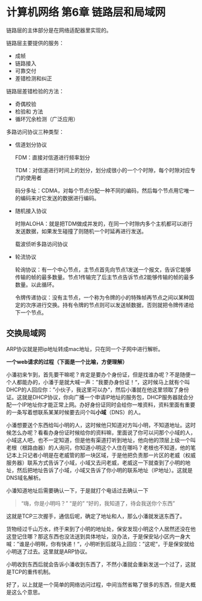 # 计算机网络 第6章 链路层和局域网

链路层的主体部分是在网络适配器里实现的。



链路层主要提供的服务：

- 成帧
- 链路接入
- 可靠交付
- 差错检测和纠正

链路层差错检验的方法：

- 奇偶校验
- 检验和 方法
- 循环冗余检测（广泛应用）



多路访问协议三种类型：

- 信道划分协议

  FDM：直接对信道进行频率划分

  TDM：对信道进行时间上的划分，划分成很小的一个个时隙，每个时隙对应专门的使用者

  码分多址：CDMA，对每个节点分配一种不同的编码，然后每个节点用它唯一的编码来对它发送的数据进行编码。

- 随机接入协议

  时隙ALOHA：就是把TDM做成并发的，在同一个时隙内多个主机都可以进行发送数据，如果发生碰撞了则随机一个时延再进行发送。

  载波侦听多路访问协议

- 轮流协议

  轮询协议：有一个中心节点，主节点首先向节点1发送一个报文，告诉它能够传输的帧的最多数量。节点1传输完了后主节点告诉节点2能够传输的帧的最多数量。以此循环。

  令牌传递协议：没有主节点，一个称为令牌的小的特殊帧再节点之间以某种固定的次序进行交换。持有令牌的节点则可以发送帧数据，否则就把令牌传递给下一个节点。



## 交换局域网

ARP协议就是把ip地址转成mac地址，只在同一个子网中进行解析。



**一个web请求的过程（下面是一个比喻，方便理解）**

小潘初来乍到，首先要干嘛呢？肯定是要办个身份证，但是找谁办呢？不是随便一个人都能办的，小潘于是就大喊一声：”我要办身份证！“，这时候马上就有个叫DHCP的人回应你：”小伙子，我这里可以办“，然后小潘就在他这里领取了身份证。这就是DHCP协议，你向广播一个申请IP地址的服务包，DHCP服务器就会分配一个IP地址你才能正常上网。办好身份证同时会给你一堆资料，资料里面有重要的一条写着想联系某某时候要去问个叫**小域**（DNS）的人。

小潘想要送个东西给叫小明的人，这时候他只知道对方叫小明，不知道地址。这时候怎么办呢？看看办身份证时候给你的资料嘛，里面说了你可以问那个小域的人，小域这人吧，也不一定知道，但是他有渠道打听到地址，他向他的顶层上级一个叫老根（根路由器）的人询问，你知道小明这个人住在哪吗？老根也不知道，他的笔记本上只记者小明是在老威管的那一块区域，于是他把负责那一片区的老威（权威服务器）联系方式告诉了小域，小域又去问老威，老威这一下就查到了小明的地址，然后把地址告诉了小域，小域又告诉了你小明的联系地址（IP地址）。这就是DNS域名解析。

小潘知道地址后需要确认一下，于是就打个电话过去确认一下

> “嗨，你是小明吗？”
> “是的”
> “好的，我知道了，待会我送你个东西”

这就是TCP三次握手，通信后呢，确定了地址和人，那么小潘就发送东西了。

货物经过千山万水，终于来到了小明的地址处，保安发现小明这个人居然还没在他这登记住哪？那这东西也没法送到具体地址，没办法，于是保安站小区内一身大喊：”谁是小明啊，你有快递！“，小明听到后就马上回应：”这呢“，于是保安就给小明送了过去。这里就是ARP协议。

小明收到东西后就会告诉小潘收到东西了，不然小潘就会重新发送一个过了，这就是TCP的重传机制。

好了，以上就是一个简单的网络访问过程，中间当然省略了很多的东西，但是大概是这么个意思。



